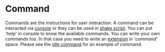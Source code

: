 Command
=========

Commands are the instructions for user interaction. A command can be interacted via [console](../console/README.md) or they can be used in [shake script](../shake/README.md). You can put 'help' in console to know the available commands. You can write your own commands too. In that case you need to write an [extension](../../libs/plugin/README.md) in _'command'_ space. Please see the [idle command](../idle/vsrc/IdleCommand.vala) for an example of command.
